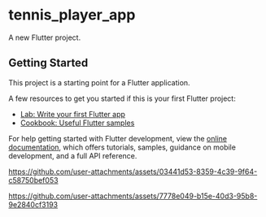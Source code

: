 # tennis_player_app

A new Flutter project.

## Getting Started

This project is a starting point for a Flutter application.

A few resources to get you started if this is your first Flutter project:

- [Lab: Write your first Flutter app](https://docs.flutter.dev/get-started/codelab)
- [Cookbook: Useful Flutter samples](https://docs.flutter.dev/cookbook)

For help getting started with Flutter development, view the
[online documentation](https://docs.flutter.dev/), which offers tutorials,
samples, guidance on mobile development, and a full API reference.


https://github.com/user-attachments/assets/03441d53-8359-4c39-9f64-c58750bef053



https://github.com/user-attachments/assets/7778e049-b15e-40d3-95b8-9e2840cf3193

